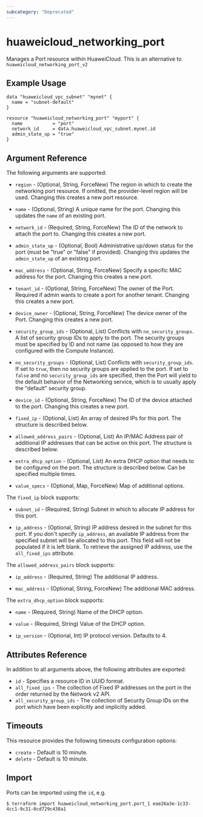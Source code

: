 ```yaml
---
subcategory: "Deprecated"
---
```


# huaweicloud\_networking\_port

Manages a Port resource within HuaweiCloud.
This is an alternative to `huaweicloud_networking_port_v2`

## Example Usage

```hcl
data "huaweicloud_vpc_subnet" "mynet" {
  name = "subnet-default"
}

resource "huaweicloud_networking_port" "myport" {
  name           = "port"
  network_id     = data.huaweicloud_vpc_subnet.mynet.id
  admin_state_up = "true"
}
```

## Argument Reference

The following arguments are supported:

* `region` - (Optional, String, ForceNew) The region in which to create the networking port resource. If omitted, the provider-level region will be used. Changing this creates a new port resource.

* `name` - (Optional, String) A unique name for the port. Changing this
    updates the `name` of an existing port.

* `network_id` - (Required, String, ForceNew) The ID of the network to attach the port to. Changing
    this creates a new port.

* `admin_state_up` - (Optional, Bool) Administrative up/down status for the port
    (must be "true" or "false" if provided). Changing this updates the
    `admin_state_up` of an existing port.

* `mac_address` - (Optional, String, ForceNew) Specify a specific MAC address for the port. Changing
    this creates a new port.

* `tenant_id` - (Optional, String, ForceNew) The owner of the Port. Required if admin wants
    to create a port for another tenant. Changing this creates a new port.

* `device_owner` - (Optional, String, ForceNew) The device owner of the Port. Changing this creates
    a new port.

* `security_group_ids` - (Optional, List) Conflicts with `no_security_groups`. A list
    of security group IDs to apply to the port. The security groups must be
    specified by ID and not name (as opposed to how they are configured with
    the Compute Instance).

* `no_security_groups` - (Optional, List) Conflicts with `security_group_ids`. If set to
    `true`, then no security groups are applied to the port. If set to `false` and
    no `security_group_ids` are specified, then the Port will yield to the default
    behavior of the Networking service, which is to usually apply the "default"
    security group.

* `device_id` - (Optional, String, ForceNew) The ID of the device attached to the port. Changing this
    creates a new port.

* `fixed_ip` - (Optional, List) An array of desired IPs for this port. The structure is
    described below.

* `allowed_address_pairs` - (Optional, List) An IP/MAC Address pair of additional IP
    addresses that can be active on this port. The structure is described
    below.

* `extra_dhcp_option` - (Optional, List) An extra DHCP option that needs to be configured
    on the port. The structure is described below. Can be specified multiple
    times.

* `value_specs` - (Optional, Map, ForceNew) Map of additional options.

The `fixed_ip` block supports:

* `subnet_id` - (Required, String) Subnet in which to allocate IP address for
this port.

* `ip_address` - (Optional, String) IP address desired in the subnet for this port. If
you don't specify `ip_address`, an available IP address from the specified
subnet will be allocated to this port. This field will not be populated if it
is left blank. To retrieve the assigned IP address, use the `all_fixed_ips`
attribute.

The `allowed_address_pairs` block supports:

* `ip_address` - (Required, String) The additional IP address.

* `mac_address` - (Optional, String, ForceNew) The additional MAC address.

The `extra_dhcp_option` block supports:

* `name` - (Required, String) Name of the DHCP option.

* `value` - (Required, String) Value of the DHCP option.

* `ip_version` - (Optional, Int) IP protocol version. Defaults to 4.

## Attributes Reference

In addition to all arguments above, the following attributes are exported:


* `id` - Specifies a resource ID in UUID format.
* `all_fixed_ips` - The collection of Fixed IP addresses on the port in the
  order returned by the Network v2 API.
* `all_security_group_ids` - The collection of Security Group IDs on the port
  which have been explicitly and implicitly added.


## Timeouts
This resource provides the following timeouts configuration options:
- `create` - Default is 10 minute.
- `delete` - Default is 10 minute.

## Import

Ports can be imported using the `id`, e.g.

```
$ terraform import huaweicloud_networking_port.port_1 eae26a3e-1c33-4cc1-9c31-0cd729c438a1
```
